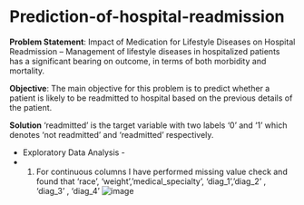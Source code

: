 # Prediction-of-hospital-readmission

__Problem Statement__:
Impact of Medication for Lifestyle Diseases on Hospital Readmission –
Management  of lifestyle diseases in hospitalized patients has a significant bearing on outcome, in terms of both morbidity and mortality.

__Objective__:
The main objective for this problem is to predict whether a patient is likely to be readmitted to hospital based on the previous details of the patient.

__Solution__
‘readmitted’  is the target variable  with two labels ‘0’ and ‘1’ which denotes ‘not readmitted’ and ‘readmitted’ respectively.

* Exploratory Data Analysis - 
* 1) For continuous columns I have performed missing value check and found that ‘race’, ‘weight’,’medical_specialty’, ‘diag_1’,’diag_2’ , ‘diag_3’ , ‘diag_4’
![image](https://user-images.githubusercontent.com/84698201/233848390-6aa4f189-575d-48a8-8b05-81ef3678bdfb.png)












